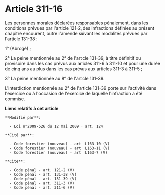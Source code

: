 # Article 311-16

Les personnes morales déclarées responsables pénalement, dans les conditions prévues par l'article 121-2, des infractions
définies au présent chapitre encourent, outre l'amende suivant les modalités prévues par l'article 131-38 : 

1° (Abrogé) ; 

2° La peine mentionnée au 2° de l'article 131-39, à titre définitif ou provisoire dans les cas prévus aux articles 311-6 à
311-10 et pour une durée de cinq ans au plus dans les cas prévus aux articles 311-3 à 311-5 ; 

3° La peine mentionnée au 8° de l'article 131-39. 

L'interdiction mentionnée au 2° de l'article 131-39 porte sur l'activité dans l'exercice ou à l'occasion de l'exercice de
laquelle l'infraction a été commise.

**Liens relatifs à cet article**

	**Modifié par**:

	  - Loi n°2009-526 du 12 mai 2009 - art. 124

	**Cité par**:

	  - Code forestier (nouveau) - art. L163-10 (V)
	  - Code forestier (nouveau) - art. L163-11 (V)
	  - Code forestier (nouveau) - art. L163-7 (V)

	**Cite**:

	  - Code pénal - art. 121-2 (V)
	  - Code pénal - art. 131-38 (V)
	  - Code pénal - art. 131-39 (V)
	  - Code pénal - art. 311-3 (V)
	  - Code pénal - art. 311-6 (V)
